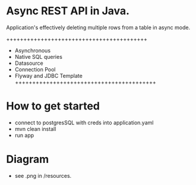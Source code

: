 # Async REST API in Java.
Application's effectively deleting multiple rows 
from a table in async mode.

+++++++++++++++++++++++++++++++++++++++++
- Asynchronous
- Native SQL queries
- Datasource
- Connection Pool
- Flyway and JDBC Template
+++++++++++++++++++++++++++++++++++++++++

# How to get started
- connect to postgresSQL with creds into application.yaml
- mvn clean install
- run app

# Diagram
- see .png in /resources.
